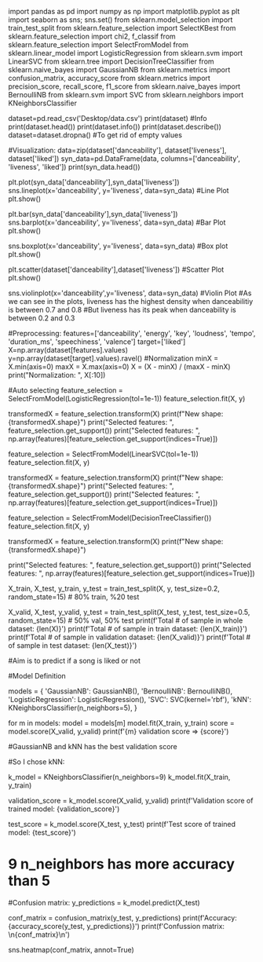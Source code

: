 import pandas as pd
import numpy as np
import matplotlib.pyplot as plt
import seaborn as sns; sns.set()
from sklearn.model_selection import train_test_split
from sklearn.feature_selection import SelectKBest
from sklearn.feature_selection import chi2, f_classif
from sklearn.feature_selection import SelectFromModel
from sklearn.linear_model import LogisticRegression
from sklearn.svm import LinearSVC
from sklearn.tree import DecisionTreeClassifier
from sklearn.naive_bayes import GaussianNB
from sklearn.metrics import confusion_matrix, accuracy_score
from sklearn.metrics import precision_score, recall_score, f1_score
from sklearn.naive_bayes import BernoulliNB
from sklearn.svm import SVC
from sklearn.neighbors import KNeighborsClassifier


dataset=pd.read_csv('Desktop/data.csv')
print(dataset)
#Info
print(dataset.head())
print(dataset.info())
print(dataset.describe())
dataset=dataset.dropna()  #To get rid of empty values

#Visualization:
data=zip(dataset['danceability'], dataset['liveness'], dataset['liked'])
syn_data=pd.DataFrame(data, columns=['danceability', 'liveness', 'liked'])
print(syn_data.head())

plt.plot(syn_data['danceability'],syn_data['liveness'])
sns.lineplot(x='danceability', y='liveness', data=syn_data) #Line Plot
plt.show()

plt.bar(syn_data['danceability'],syn_data['liveness'])
sns.barplot(x='danceability', y='liveness', data=syn_data) #Bar Plot
plt.show()

sns.boxplot(x='danceability', y='liveness', data=syn_data) #Box plot
plt.show()

plt.scatter(dataset['danceability'],dataset['liveness']) #Scatter Plot
plt.show()

sns.violinplot(x='danceability',y='liveness', data=syn_data) #Violin Plot
#As we can see in the plots, liveness has the highest density when danceabilitiy is between 0.7 and 0.8
#But liveness has its peak when danceability is between 0.2 and 0.3

#Preprocessing:
features=['danceability', 'energy', 'key', 'loudness', 'tempo', 'duration_ms', 'speechiness', 'valence']
target=['liked']
X=np.array(dataset[features].values)
y=np.array(dataset[target].values).ravel()
#Normalization
minX = X.min(axis=0)
maxX = X.max(axis=0)
X = (X - minX) / (maxX - minX)
print("Normalization: ", X[:10])

#Auto selecting
feature_selection = SelectFromModel(LogisticRegression(tol=1e-1))
feature_selection.fit(X, y)

transformedX = feature_selection.transform(X)
print(f"New shape: {transformedX.shape}")
print("Selected features: ", feature_selection.get_support())
print("Selected features: ", np.array(features)[feature_selection.get_support(indices=True)])

feature_selection = SelectFromModel(LinearSVC(tol=1e-1))
feature_selection.fit(X, y)

transformedX = feature_selection.transform(X)
print(f"New shape: {transformedX.shape}")
print("Selected features: ", feature_selection.get_support())
print("Selected features: ", np.array(features)[feature_selection.get_support(indices=True)])

feature_selection = SelectFromModel(DecisionTreeClassifier())
feature_selection.fit(X, y)

transformedX = feature_selection.transform(X)
print(f"New shape: {transformedX.shape}")

print("Selected features: ", feature_selection.get_support())
print("Selected features: ", np.array(features)[feature_selection.get_support(indices=True)])

X_train, X_test, y_train, y_test = train_test_split(X, y, test_size=0.2, random_state=15) # 80% train, %20 test

X_valid, X_test, y_valid, y_test = train_test_split(X_test, y_test, test_size=0.5, random_state=15) # 50% val, 50% test
print(f'Total # of sample in whole dataset: {len(X)}')
print(f'Total # of sample in train dataset: {len(X_train)}')
print(f'Total # of sample in validation dataset: {len(X_valid)}')
print(f'Total # of sample in test dataset: {len(X_test)}')

#Aim is to predict if a song is liked or not

#Model Definition

models = {
    'GaussianNB': GaussianNB(),
    'BernoulliNB': BernoulliNB(),
    'LogisticRegression': LogisticRegression(),
    'SVC': SVC(kernel='rbf'),
    'kNN': KNeighborsClassifier(n_neighbors=5),
}

for m in models:
  model = models[m]
  model.fit(X_train, y_train)
  score = model.score(X_valid, y_valid)
  print(f'{m} validation score => {score}')

#GaussianNB and kNN has the best validation score

#So I chose kNN:

k_model = KNeighborsClassifier(n_neighbors=9)
k_model.fit(X_train, y_train)

validation_score = k_model.score(X_valid, y_valid)
print(f'Validation score of trained model: {validation_score}')

test_score = k_model.score(X_test, y_test)
print(f'Test score of trained model: {test_score}')


# 9 n_neighbors has more accuracy than 5

#Confusion matrix:
y_predictions = k_model.predict(X_test)

conf_matrix = confusion_matrix(y_test, y_predictions)
print(f'Accuracy: {accuracy_score(y_test, y_predictions)}')
print(f'Confussion matrix: \n{conf_matrix}\n')

sns.heatmap(conf_matrix, annot=True)
